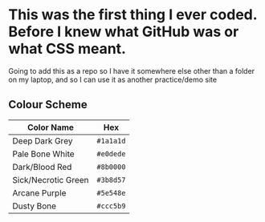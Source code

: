 # This was the first thing I ever coded. Before I knew what GitHub was or what CSS meant.
<p>Going to add this as a repo so I have it somewhere else other than a folder on my laptop, and so I can use it as another practice/demo site<p>

## Colour Scheme

| Color Name        | Hex       |
|-------------------|-----------|
| Deep Dark Grey    | `#1a1a1d` |
| Pale Bone White   | `#e0dede` |
| Dark/Blood Red    | `#8b0000` |
| Sick/Necrotic Green | `#3b8d57` |
| Arcane Purple     | `#5e548e` |
| Dusty Bone        | `#ccc5b9` |
